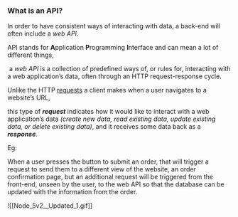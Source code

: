 ### What is an API?

In order to have consistent ways of interacting with data, a back-end will often include a _web API_.

API stands for **A**pplication **P**rogramming **I**nterface and can mean a lot of different things,

 a _web API_ is a collection of predefined ways of, or rules for, interacting with a web application’s data, often through an HTTP request-response cycle.

Unlike the HTTP [requests](https://www.codecademy.com/resources/docs/javascript/requests) a client makes when a user navigates to a website’s URL,

this type of ***request*** indicates how it would like to interact with a web application’s data *(create new data, read existing data, update existing data, or delete existing data)*, and it receives some data back as a ***response***.

Eg:

When a user presses the button to submit an order,
that will trigger a request to send them to a different view of the website,
an order confirmation page,
but an additional request will be triggered from the front-end,
unseen by the user, to the web API so that the database can be updated with the information from the order.

![[Node_5v2__Updated_1.gif]]
